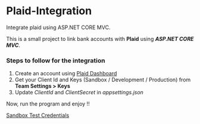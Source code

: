 # Plaid-Integration
Integrate plaid using ASP.NET CORE MVC.

This is a small project to link bank accounts with **Plaid** using _**ASP.NET CORE MVC**_.

### Steps to follow for the integration
1. Create an account using [Plaid Dashboard](https://dashboard.plaid.com/)
2. Get your Client Id and Keys (Sandbox / Development / Production) from **Team Settings > Keys** 
3. Update _ClientId_ and _ClientSecret_ in _appsettings.json_

Now, run the program and enjoy !!

[Sandbox Test Credentials](https://plaid.com/docs/sandbox/test-credentials/#sandbox-simple-test-credentials)
